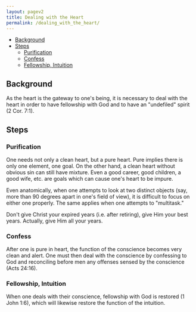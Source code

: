 ```yaml
---
layout: pagev2
title: Dealing with the Heart
permalink: /dealing_with_the_heart/
---
```

- [Background](#background)
- [Steps](#steps)
  - [Purification](#purification)
  - [Confess](#confess)
  - [Fellowship, Intuition](#fellowship-intuition)

## Background

As the heart is the gateway to one's being, it is necessary to deal with the heart in order to have fellowship with God and to have an "undefiled" spirit (2 Cor. 7:1).

## Steps

### Purification

One needs not only a clean heart, but a pure heart. Pure implies there is only one element, one goal. On the other hand, a clean heart without obvious sin can still have mixture. Even a good career, good children, a good wife, etc. are goals which can cause one's heart to be impure.

Even anatomically, when one attempts to look at two distinct objects (say, more than 90 degrees apart in one's field of view), it is difficult to focus on either one properly. The same applies when one attempts to "multitask."

Don't give Christ your expired years (i.e. after retiring), give Him your best years. Actually, give Him all your years.

### Confess

After one is pure in heart, the function of the conscience becomes very clean and alert. One must then deal with the conscience by confessing to God and reconciling before men any offenses sensed by the conscience (Acts 24:16).

### Fellowship, Intuition

When one deals with their conscience, fellowship with God is restored (1 John 1:6), which will likewise restore the function of the intuition.


